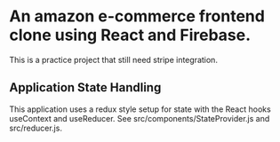 # An amazon e-commerce frontend clone using React and Firebase.

This is a practice project that still need stripe integration.

## Application State Handling
This application uses a redux style setup for state with the React hooks useContext and useReducer. See src/components/StateProvider.js and src/reducer.js.

